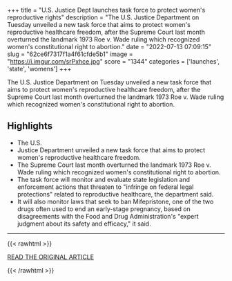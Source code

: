 +++
title = "U.S. Justice Dept launches task force to protect women's reproductive rights"
description = "The U.S. Justice Department on Tuesday unveiled a new task force that aims to protect women's reproductive healthcare freedom, after the Supreme Court last month overturned the landmark 1973 Roe v. Wade ruling which recognized women's constitutional right to abortion."
date = "2022-07-13 07:09:15"
slug = "62ce6f7317f1a4f61cfde5b1"
image = "https://i.imgur.com/srPxhce.jpg"
score = "1344"
categories = ['launches', 'state', 'womens']
+++

The U.S. Justice Department on Tuesday unveiled a new task force that aims to protect women's reproductive healthcare freedom, after the Supreme Court last month overturned the landmark 1973 Roe v. Wade ruling which recognized women's constitutional right to abortion.

## Highlights

- The U.S.
- Justice Department unveiled a new task force that aims to protect women's reproductive healthcare freedom.
- The Supreme Court last month overturned the landmark 1973 Roe v. Wade ruling which recognized women's constitutional right to abortion.
- The task force will monitor and evaluate state legislation and enforcement actions that threaten to "infringe on federal legal protections" related to reproductive healthcare, the department said.
- It will also monitor laws that seek to ban Mifepristone, one of the two drugs often used to end an early-stage pregnancy, based on disagreements with the Food and Drug Administration's "expert judgment about its safety and efficacy," it said.

---

{{< rawhtml >}}
  <p class="article-category">
    <a target="_blank" href="https://www.reuters.com/world/us/us-justice-dept-launches-task-force-protect-womens-reproductive-rights-2022-07-12/">READ THE ORIGINAL ARTICLE</a>
  </p>
{{< /rawhtml >}}
